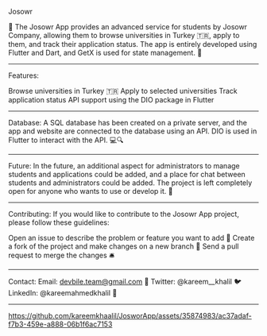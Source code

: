 Josowr

📱 The Josowr App provides an advanced service for students by Josowr Company, allowing them to browse universities in Turkey 🇹🇷, apply to them, and track their application status. The app is entirely developed using Flutter and Dart, and GetX is used for state management. 🚀
___________________________________________

Features:

Browse universities in Turkey 🇹🇷
Apply to selected universities
Track application status
API support using the DIO package in Flutter
___________________________________________

Database:
A SQL database has been created on a private server, and the app and website are connected to the database using an API. DIO is used in Flutter to interact with the API. 💻🔍
___________________________________________

Future:
In the future, an additional aspect for administrators to manage students and applications could be added, and a place for chat between students and administrators could be added. The project is left completely open for anyone who wants to use or develop it. 🌟
___________________________________________

Contributing:
If you would like to contribute to the Josowr App project, please follow these guidelines:

Open an issue to describe the problem or feature you want to add 📝
Create a fork of the project and make changes on a new branch 🌿
Send a pull request to merge the changes 🛎️
___________________________________________
Contact:
Email: devbile.team@gmail.com 📧
Twitter: @kareem__khalil 🐦
LinkedIn: @kareemahmedkhalil 💼
___________________________________________


https://github.com/kareemkhaalil/JosworApp/assets/35874983/ac37adaf-f7b3-459e-a888-06b1f6ac7153

